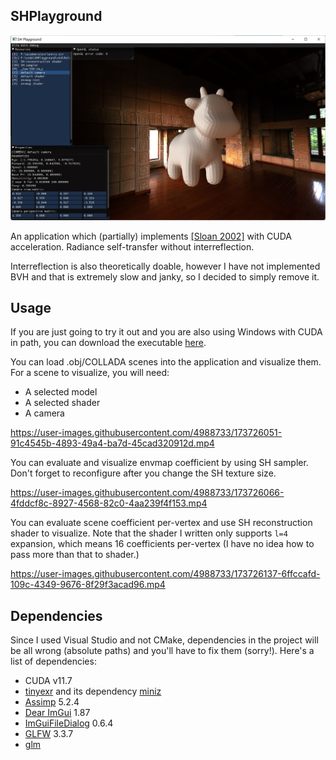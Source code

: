 ## SHPlayground

![Screenshot](screenshots/screenshot.jpg)

An application which (partially) implements [\[Sloan 2002\]](https://jankautz.com/publications/prtSIG02.pdf) with CUDA acceleration. Radiance self-transfer without interreflection.

Interreflection is also theoretically doable, however I have not implemented BVH and that is extremely slow and janky, so I decided to simply remove it. 

## Usage

If you are just going to try it out and you are also using Windows with CUDA in path, you can download the executable [here](https://github.com/42yeah/SHPlayground/releases/).

You can load .obj/COLLADA scenes into the application and visualize them. For a scene to visualize, you will need:

- A selected model
- A selected shader
- A camera

https://user-images.githubusercontent.com/4988733/173726051-91c4545b-4893-49a4-ba7d-45cad320912d.mp4

You can evaluate and visualize envmap coefficient by using SH sampler. Don't forget to reconfigure after you change the SH texture size.

https://user-images.githubusercontent.com/4988733/173726066-4fddcf8c-8927-4568-82c0-4aa239f4f153.mp4

You can evaluate scene coefficient per-vertex and use SH reconstruction shader to visualize. Note that the shader I written only supports `l=4` expansion, which means 16 coefficients per-vertex (I have no idea how to pass more than that to shader.)

https://user-images.githubusercontent.com/4988733/173726137-6ffccafd-109c-4349-9676-8f29f3acad96.mp4

## Dependencies

Since I used Visual Studio and not CMake, dependencies in the project will be all wrong (absolute paths) and you'll have to fix them (sorry!). Here's a list of dependencies:

- CUDA v11.7
- [tinyexr](https://github.com/syoyo/tinyexr) and its dependency [miniz](https://github.com/syoyo/tinyexr/tree/master/deps/miniz)
- [Assimp](https://github.com/assimp/assimp) 5.2.4
- [Dear ImGui](https://github.com/ocornut/imgui) 1.87
- [ImGuiFileDialog](https://github.com/aiekick/ImGuiFileDialog) 0.6.4
- [GLFW](https://github.com/glfw/glfw) 3.3.7
- [glm](https://github.com/g-truc/glm)
